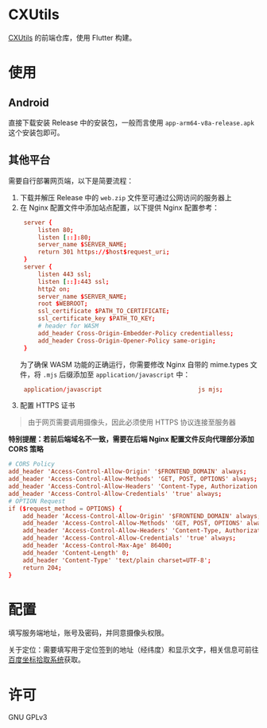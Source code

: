 # CXUtils

[CXUtils](https://github.com/Kenxu2022/CXUtils) 的前端仓库，使用 Flutter 构建。

# 使用

## Android
直接下载安装 Release 中的安装包，一般而言使用 `app-arm64-v8a-release.apk` 这个安装包即可。

## 其他平台
需要自行部署网页端，以下是简要流程：  
1. 下载并解压 Release 中的 `web.zip` 文件至可通过公网访问的服务器上
2. 在 Nginx 配置文件中添加站点配置，以下提供 Nginx 配置参考：
   ```conf
    server {
        listen 80;
        listen [::]:80;
        server_name $SERVER_NAME;
        return 301 https://$host$request_uri;
    }
    server {
        listen 443 ssl;
        listen [::]:443 ssl;
        http2 on;
        server_name $SERVER_NAME;
        root $WEBROOT;
        ssl_certificate $PATH_TO_CERTIFICATE;
        ssl_certificate_key $PATH_TO_KEY;
        # header for WASM
        add_header Cross-Origin-Embedder-Policy credentialless;
        add_header Cross-Origin-Opener-Policy same-origin;
    }
   ```
   为了确保 WASM 功能的正确运行，你需要修改 Nginx 自带的 mime.types 文件，将 `.mjs` 后缀添加至 `application/javascript` 中：
   ```conf
    application/javascript                           js mjs;
   ```
3. 配置 HTTPS 证书

> 由于网页需要调用摄像头，因此必须使用 HTTPS 协议连接至服务器

**特别提醒：若前后端域名不一致，需要在后端 Nginx 配置文件反向代理部分添加 CORS 策略**  
```conf
# CORS Policy
add_header 'Access-Control-Allow-Origin' '$FRONTEND_DOMAIN' always;
add_header 'Access-Control-Allow-Methods' 'GET, POST, OPTIONS' always;
add_header 'Access-Control-Allow-Headers' 'Content-Type, Authorization' always;
add_header 'Access-Control-Allow-Credentials' 'true' always;
# OPTION Request
if ($request_method = OPTIONS) {
    add_header 'Access-Control-Allow-Origin' '$FRONTEND_DOMAIN' always;
    add_header 'Access-Control-Allow-Methods' 'GET, POST, OPTIONS' always;
    add_header 'Access-Control-Allow-Headers' 'Content-Type, Authorization' always;
    add_header 'Access-Control-Allow-Credentials' 'true' always;
    add_header 'Access-Control-Max-Age' 86400;
    add_header 'Content-Length' 0;
    add_header 'Content-Type' 'text/plain charset=UTF-8';
    return 204;
}
```

# 配置

填写服务端地址，账号及密码，并同意摄像头权限。

关于定位：需要填写用于定位签到的地址（经纬度）和显示文字，相关信息可前往[百度坐标拾取系统](https://lbs.baidu.com/maptool/getpoint)获取。

# 许可

GNU GPLv3